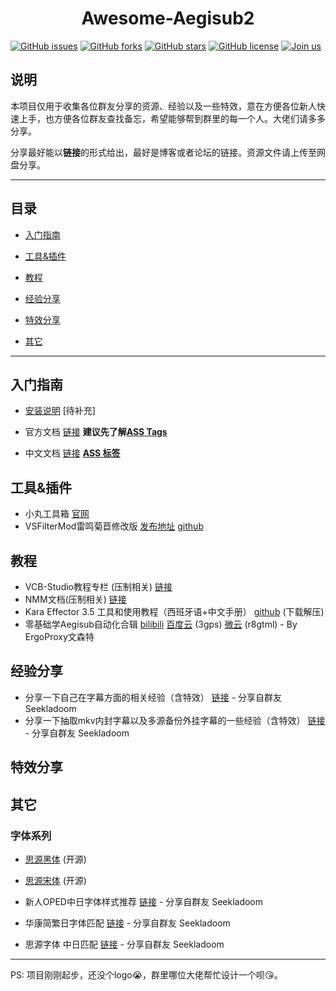 <h1 align=center>Awesome-Aegisub2</h1>

[![GitHub issues](https://img.shields.io/github/issues/kira-96/awesome-aegisub2)](https://github.com/kira-96/awesome-aegisub2/issues)
[![GitHub forks](https://img.shields.io/github/forks/kira-96/awesome-aegisub2)](https://github.com/kira-96/awesome-aegisub2/network)
[![GitHub stars](https://img.shields.io/github/stars/kira-96/awesome-aegisub2)](https://github.com/kira-96/awesome-aegisub2/stargazers)
[![GitHub license](https://img.shields.io/github/license/kira-96/awesome-aegisub2)](https://github.com/kira-96/awesome-aegisub2/blob/master/LICENSE)
[![Join us](https://img.shields.io/badge/Q群-加入我们-f05b72?style=flat&labelColor=33a3dc&logoColor=fcaf17&logo=Tencent-QQ)](https://jq.qq.com/?_wv=1027&k=5tOhBn3)

## 说明

本项目仅用于收集各位群友分享的资源、经验以及一些特效，意在方便各位新人快速上手，也方便各位群友查找备忘，希望能够帮到群里的每一个人。大佬们请多多分享。

分享最好能以**链接**的形式给出，最好是博客或者论坛的链接。资源文件请上传至网盘分享。

---

## 目录

* [入门指南](#入门指南)

* [工具&插件](#工具&插件)

* [教程](#教程)

* [经验分享](#经验分享)

* [特效分享](#特效分享)

* [其它](#其它)

---

## 入门指南

* [安装说明](docs/installation.md) [待补充]

* 官方文档 [链接](http://docs.aegisub.org/3.2/Main_Page/) **建议先了解[ASS Tags](http://docs.aegisub.org/3.2/ASS_Tags/)**

* 中文文档 [链接](https://aegi.vmoe.info/docs/3.2/Main_Page/) **[ASS 标签](https://aegi.vmoe.info/docs/3.2/ASS_Tags/)**

## 工具&插件

* 小丸工具箱 [官网](https://maruko.appinn.me/)
* VSFilterMod雷鸣菊苣修改版 [发布地址](https://nmm-hd.org/newbbs/viewtopic.php?f=17&t=1989) [github](https://github.com/sorayuki/VSFilterMod/)

## 教程

* VCB-Studio教程专栏 (压制相关) [链接](https://vcb-s.nmm-hd.org/)
* NMM文档(压制相关) [链接](https://nmm-hd.org/doc/)
* Kara Effector 3.5 工具和使用教程（西班牙语+中文手册） [github](https://github.com/mxfuture/Kara-Effector-3.5)  (下载解压)
* 零基础学Aegisub自动化合辑 [bilibili](https://www.bilibili.com/video/av65337916) [百度云](https://pan.baidu.com/s/1_hP8lYZ5_B36FX2vpDRCog) (3gps) [微云](https://share.weiyun.com/5DYZNrA) (r8gtml) - By ErgoProxy文森特

## 经验分享

- 分享一下自己在字幕方面的相关经验（含特效） [链接](http://bbs.vcb-s.com/forum.php?mod=viewthread&tid=4170)  - 分享自群友 Seekladoom
- 分享一下抽取mkv内封字幕以及多源备份外挂字幕的一些经验（含特效） [链接](http://bbs.vcb-s.com/forum.php?mod=viewthread&tid=4547)  - 分享自群友 Seekladoom

## 特效分享

## 其它

### 字体系列

* [思源黑体](https://github.com/adobe-fonts/source-han-sans) (开源)

* [思源宋体](https://github.com/adobe-fonts/source-han-serif) (开源)

* 新人OPED中日字体样式推荐 [链接](http://www.tcax.org/forum.php?mod=viewthread&tid=1948)  - 分享自群友 Seekladoom

* 华康简繁日字体匹配 [链接](https://subhd.tv/ar0/495060)  - 分享自群友 Seekladoom

* 思源字体 中日匹配 [链接](https://github.com/Seekladoom/Source-Han-Japanese-Chinese-Fonts-adaptation)   - 分享自群友 Seekladoom

---

PS: 项目刚刚起步，还没个logo:sob:，群里哪位大佬帮忙设计一个呗:kissing_heart:。


